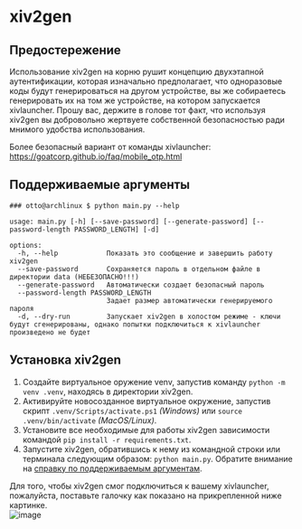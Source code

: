 # xiv2gen

## Предостережение

Использование xiv2gen на корню рушит концепцию двухэтапной аутентификации, которая изначально предполагает, что одноразовые коды будут генерироваться на другом устройстве, вы же собираетесь генерировать их на том же устройстве, на котором запускается xivlauncher. Прошу вас, держите в голове тот факт, что используя xiv2gen вы добровольно жертвуете собственной безопасностью ради мнимого удобства использования. 

Более безопасный вариант от команды xivlauncher: https://goatcorp.github.io/faq/mobile_otp.html

## Поддерживаемые аргументы

```
### otto@archlinux $ python main.py --help

usage: main.py [-h] [--save-password] [--generate-password] [--password-length PASSWORD_LENGTH] [-d]

options:
  -h, --help            Показать это сообщение и завершить работу xiv2gen
  --save-password       Сохраняется пароль в отдельном файле в директории data (НЕБЕЗОПАСНО!!!)
  --generate-password   Автоматически создает безопасный пароль
  --password-length PASSWORD_LENGTH
                        Задает размер автоматически генерируемого пароля
  -d, --dry-run         Запускает xiv2gen в холостом режиме - ключи будут сгенерированы, однако попытки подключиться к xivlauncher произведено не будет
```

## Установка xiv2gen

1. Создайте виртуальное оружение venv, запустив команду ```python -m venv .venv```, находясь в директории xiv2gen. 
2. Активируйте новосозданное виртуальное окружение, запустив скрипт ```.venv/Scripts/activate.ps1``` *(Windows)* или ```source .venv/bin/activate``` *(MacOS/Linux)*. 
3. Установите все необходимые для работы xiv2gen зависимости командой ```pip install -r requirements.txt```. 
4. Запустите xiv2gen, обратившись к нему из командной строки или терминала следующим образом: ```python main.py```. Обратите внимание на [справку по поддерживаемым аргументам](#поддерживаемые-аргументы).

Для того, чтобы xiv2gen смог подключиться к вашему xivlauncher, пожалуйста, поставьте галочку как показано на прикрепленной ниже картинке. </br>
![image](https://goatcorp.github.io/faq/asset/otp_checkbox.png)  
